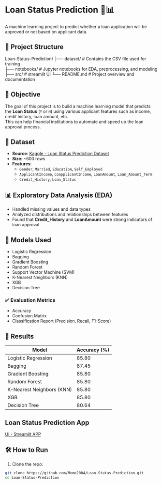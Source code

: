 # Loan Status Prediction 🏦📊

A machine learning project to predict whether a loan application will be approved or not based on applicant data.

## 📁 Project Structure

Loan-Status-Prediction/
├── dataset/                # Contains the CSV file used for training  
├── notebooks/              # Jupyter notebooks for EDA, preprocessing, and modeling   
├── src/                    # streamlit UI
└── README.md               # Project overview and documentation

## 📌 Objective

The goal of this project is to build a machine learning model that predicts the **Loan Status** (`Y` or `N`) using various applicant features such as income, credit history, loan amount, etc.  
This can help financial institutions to automate and speed up the loan approval process.

## 📂 Dataset

- **Source**: [Kaggle - Loan Status Prediction Dataset](https://www.kaggle.com/datasets/bhavikjikadara/loan-status-prediction)  
- **Size**: ~600 rows  
- **Features**:
  - `Gender`, `Married`, `Education`, `Self_Employed`
  - `ApplicantIncome`, `CoapplicantIncome`, `LoanAmount`, `Loan_Amount_Term`
  - `Credit_History`, `Loan_Status`

## 📊 Exploratory Data Analysis (EDA)

- Handled missing values and data types  
- Analyzed distributions and relationships between features  
- Found that **Credit_History** and **LoanAmount** were strong indicators of loan approval

## 🧠 Models Used

- Logistic Regression  
- Bagging
- Gradient Boosting 
- Random Forest  
- Support Vector Machine (SVM)  
- K-Nearest Neighbors (KNN)  
- XGB
- Decision Tree 

### ✅ Evaluation Metrics

- Accuracy  
- Confusion Matrix  
- Classification Report (Precision, Recall, F1-Score)

## 🚀 Results

| Model                        | Accuracy (%) |
|------------------------------|--------------|
| Logistic Regression          | 85.80        |
| Bagging                      | 87.45        |
| Gradient Boosting            | 85.80        |
| Random Forest                | 85.80        |
| K-Nearest Neighbors (KNN)    | 85.80        |
| XGB                          | 85.80        |
| Decision Tree                | 80.64        |

## Loan Status Prediction App

[UI - Streamlit APP ](https://memo2004-loan-status-prediction-app-kxaszu.streamlit.app/)  

## 🛠️ How to Run

1. Clone the repo:

```bash
git clone https://github.com/Memo2004/Loan-Status-Prediction.git
cd Loan-Status-Prediction
